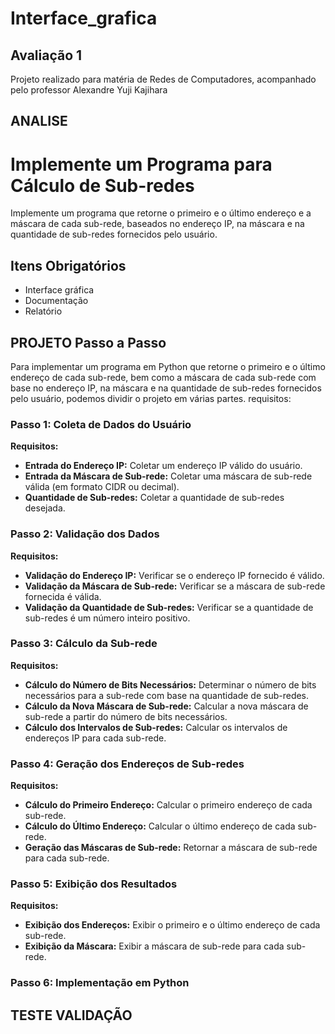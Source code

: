 # Interface_grafica
## Avaliação 1

Projeto realizado para matéria de Redes de Computadores, 
acompanhado pelo professor Alexandre Yuji Kajihara

## ANALISE
# Implemente um Programa para Cálculo de Sub-redes

Implemente um programa que retorne o primeiro e o último endereço e a máscara de cada sub-rede, baseados no endereço IP, na máscara e na quantidade de sub-redes fornecidos pelo usuário.

## Itens Obrigatórios

- Interface gráfica
- Documentação
- Relatório

## PROJETO Passo a Passo 

Para implementar um programa em Python que retorne o primeiro e o último endereço de cada sub-rede, bem como a máscara de cada sub-rede com base no endereço IP, na máscara e na quantidade de sub-redes fornecidos pelo usuário, podemos dividir o projeto em várias partes. requisitos:

### Passo 1: Coleta de Dados do Usuário

**Requisitos:**

- **Entrada do Endereço IP:** Coletar um endereço IP válido do usuário.
- **Entrada da Máscara de Sub-rede:** Coletar uma máscara de sub-rede válida (em formato CIDR ou decimal).
- **Quantidade de Sub-redes:** Coletar a quantidade de sub-redes desejada.

### Passo 2: Validação dos Dados

**Requisitos:**

- **Validação do Endereço IP:** Verificar se o endereço IP fornecido é válido.
- **Validação da Máscara de Sub-rede:** Verificar se a máscara de sub-rede fornecida é válida.
- **Validação da Quantidade de Sub-redes:** Verificar se a quantidade de sub-redes é um número inteiro positivo.

### Passo 3: Cálculo da Sub-rede

**Requisitos:**

- **Cálculo do Número de Bits Necessários:** Determinar o número de bits necessários para a sub-rede com base na quantidade de sub-redes.
- **Cálculo da Nova Máscara de Sub-rede:** Calcular a nova máscara de sub-rede a partir do número de bits necessários.
- **Cálculo dos Intervalos de Sub-redes:** Calcular os intervalos de endereços IP para cada sub-rede.

### Passo 4: Geração dos Endereços de Sub-redes

**Requisitos:**

- **Cálculo do Primeiro Endereço:** Calcular o primeiro endereço de cada sub-rede.
- **Cálculo do Último Endereço:** Calcular o último endereço de cada sub-rede.
- **Geração das Máscaras de Sub-rede:** Retornar a máscara de sub-rede para cada sub-rede.

### Passo 5: Exibição dos Resultados

**Requisitos:**

- **Exibição dos Endereços:** Exibir o primeiro e o último endereço de cada sub-rede.
- **Exibição da Máscara:** Exibir a máscara de sub-rede para cada sub-rede.

### Passo 6: Implementação em Python

## TESTE VALIDAÇÃO 
